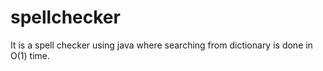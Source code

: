 # spellchecker
It is a spell checker using java where searching from dictionary is done in O(1) time.
